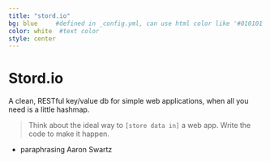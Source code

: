 ```yaml
---
title: "stord.io"
bg: blue     #defined in _config.yml, can use html color like '#010101'
color: white  #text color
style: center
---
```


# Stord.io
A clean, RESTful key/value db for simple web applications, when all you need is a little hashmap.

> Think about the ideal way to `[store data in]` a web app. Write the code to make it happen.
- paraphrasing Aaron Swartz
